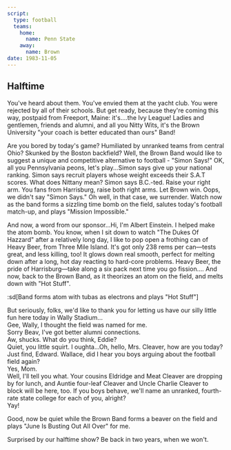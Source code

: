```yaml
---
script:
  type: football
  teams:
    home:
      name: Penn State
    away:
      name: Brown
date: 1983-11-05
---
```


## Halftime

You've heard about them. You've envied them at the yacht club. You were rejected by all of their schools. But get ready, because they're coming this way, postpaid from Freeport, Maine: it's....the Ivy League! Ladies and gentlemen, friends and alumni, and all you Nitty Wits, it's the Brown University "your coach is better educated than ours" Band!

Are you bored by today's game? Humiliated by unranked teams from central Ohio? Skunked by the Boston backfield? Well, the Brown Band would like to suggest a unique and competitive alternative to football - "Simon Says!" OK, all you Pennsylvania peons, let's play...Simon says give up your national ranking. Simon says recruit players whose weight exceeds their S.A.T scores. What does Nittany mean? Simon says B.C.-ted. Raise your right arm. You fans from Harrisburg, raise both right arms. Let Brown win. Oops, we didn't say "Simon Says." Oh well, in that case, we surrender. Watch now as the band forms a sizzling time bomb on the field, salutes today's football match-up, and plays "Mission Impossible."

And now, a word from our sponsor...Hi, I'm Albert Einstein. I helped make the atom bomb. You know, when I sit down to watch "The Dukes Of Hazzard" after a relatively long day, I like to pop open a frothing can of Heavy Beer, from Three Mile Island. It's got only 238 rems per can—tests great, and less killing, too! It glows down real smooth, perfect for melting down after a long, hot day reacting to hard-core problems. Heavy Beer, the pride of Harrisburg—take along a six pack next time you go fission.... And now, back to the Brown Band, as it theorizes an atom on the field, and melts down with "Hot Stuff".

:sd[Band forms atom with tubas as electrons and plays "Hot Stuff"]

But seriously, folks, we'd like to thank you for letting us have our silly little fun here today in Wally Stadium...\
 Gee, Wally, I thought the field was named for me.\
 Sorry Beav, I've got better alumni connections.\
 Aw, shucks. What do you think, Eddie?\
 Quiet, you little squirt. I oughta...Oh, hello, Mrs. Cleaver, how are you today?\
 Just find, Edward. Wallace, did I hear you boys arguing about the football field again?\
 Yes, Mom. \
 Well, I'll tell you what. Your cousins Eldridge and Meat Cleaver are dropping by for lunch, and Auntie four-leaf Cleaver and Uncle Charlie Cleaver to block will be here, too. If you boys behave, we'll name an unranked, fourth-rate state college for each of you, alright?\
 Yay!

Good, now be quiet while the Brown Band forms a beaver on the field and plays "June Is Busting Out All Over" for me.

Surprised by our halftime show? Be back in two years, when we won't.
